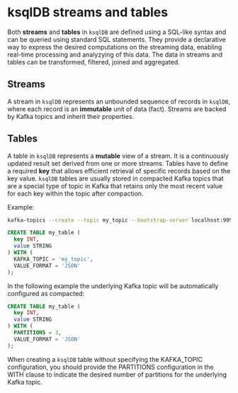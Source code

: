 # ksqlDB streams and tables

Both **streams** and **tables** in `ksqlDB` are defined using a SQL-like syntax and can be queried using standard SQL statements. They provide a declarative way to express the desired computations on the streaming data, enabling real-time processing and analyzying of this data.
The data in streams and tables can be transformed, filtered, joined and aggregated.

## Streams
A stream in `ksqlDB` represents an unbounded sequence of records in `ksqlDB`, where each record is an **immutable** unit of data (fact).
Streams are backed by Kafka topics and inherit their properties.

## Tables
A table in `ksqlDB` represents a **mutable** view of a stream. It is a continuously updated result set derived from one or more streams.
Tables have to define a required **key** that allows efficient retrieval of specific records based on the key value.
`ksqlDB` tables are usually stored in compacted Kafka topics that are a special type of topic in Kafka that retains only the most recent value for each key within the topic after compaction.

Example:
```bash
kafka-topics --create --topic my_topic --bootstrap-server localhost:9092 --partitions 3 --replication-factor 3 --config cleanup.policy=delete
```

```SQL
CREATE TABLE my_table (
  key INT,
  value STRING
) WITH (
  KAFKA_TOPIC = 'my_topic',
  VALUE_FORMAT = 'JSON'
);
```

In the following example the underlying Kafka topic will be automatically configured as compacted:
```SQL
CREATE TABLE my_table (
  key INT,
  value STRING
) WITH (
  PARTITIONS = 3,
  VALUE_FORMAT = 'JSON'
);
```
When creating a `ksqlDB` table without specifying the KAFKA_TOPIC configuration, you should provide the PARTITIONS configuration in the WITH clause to indicate the desired number of partitions for the underlying Kafka topic.
